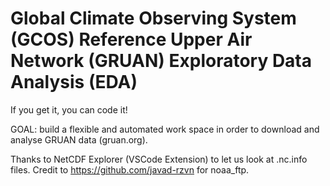 # Global Climate Observing System (GCOS) Reference Upper Air Network (GRUAN) Exploratory Data Analysis (EDA)

If you get it, you can code it!

GOAL: build a flexible and automated work space in order to download and analyse GRUAN data (gruan.org).

Thanks to NetCDF Explorer (VSCode Extension) to let us look at .nc.info files.
Credit to https://github.com/javad-rzvn for noaa_ftp.